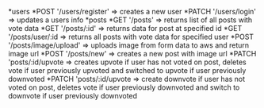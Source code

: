 *users
    *POST '/users/register' => creates a new user
    *PATCH '/users/login' => updates a users info
*posts
    *GET '/posts' => returns list of all posts with vote data
    *GET '/posts/:id' => returns data for post at specified id
    *GET '/posts/user/:id => returns all posts with vote data for specified user
    *POST '/posts/image/upload' => uploads image from form data to aws and return image url
    *POST '/posts/new' => creates a new post with image url
    *PATCH 'posts/:id/upvote => creates upvote if user has not voted on post, deletes vote if user previously upvoted and switched to upvote if user previously downvoted
    *PATCH 'posts/:id/upvote => create downvote if user has not voted on post, deletes vote if user previously downvoted and switch to downvote if user previously downvoted
    
